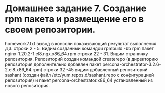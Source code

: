 # Домашнее задание 7. Создание rpm пакета и размещение его в своем репозитории.
homework7.txt вывод в консоли показывающий результат выполнения ДЗ.
строки 2 - 5. Видим созданный командой rpmbuild -bb rpm пакет nginx-1.20.2-1.el8.ngx.x86_64.rpm
строки 22 - 31. Видим страничку репозитория. Репозиторий создан командой createrepo (в директорию репозитория дополнительно добавлен пакет percona-orchestrator-3.2.6-2.el8.x86_64.rpm)
строки 32 -45 видим добавленный репозиторий sashant (создан файл /etc/yum.repos.d/sashant.repo с конфигурацией репозитория) и пакет percona-orchestrator.x86_64 установленный из нового репозитория.
